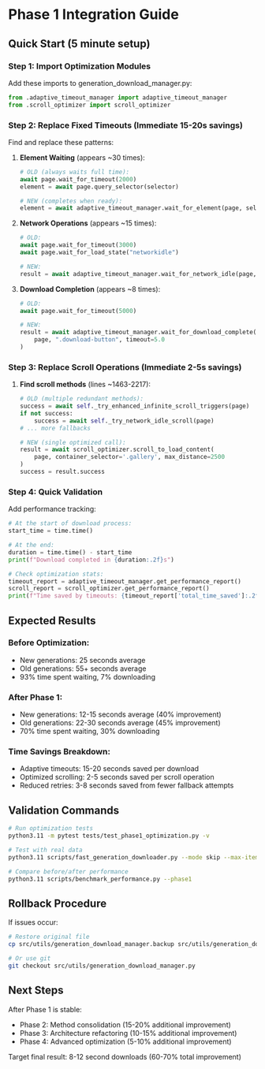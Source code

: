 # Phase 1 Integration Guide

## Quick Start (5 minute setup)

### Step 1: Import Optimization Modules
Add these imports to generation_download_manager.py:

```python
from .adaptive_timeout_manager import adaptive_timeout_manager
from .scroll_optimizer import scroll_optimizer
```

### Step 2: Replace Fixed Timeouts (Immediate 15-20s savings)

Find and replace these patterns:

1. **Element Waiting** (appears ~30 times):
   ```python
   # OLD (always waits full time):
   await page.wait_for_timeout(2000)
   element = await page.query_selector(selector)
   
   # NEW (completes when ready):
   element = await adaptive_timeout_manager.wait_for_element(page, selector, 2.0)
   ```

2. **Network Operations** (appears ~15 times):
   ```python
   # OLD:
   await page.wait_for_timeout(3000)
   await page.wait_for_load_state("networkidle")
   
   # NEW:
   result = await adaptive_timeout_manager.wait_for_network_idle(page, timeout=3.0)
   ```

3. **Download Completion** (appears ~8 times):
   ```python
   # OLD:
   await page.wait_for_timeout(5000)
   
   # NEW:
   result = await adaptive_timeout_manager.wait_for_download_complete(
       page, ".download-button", timeout=5.0
   )
   ```

### Step 3: Replace Scroll Operations (Immediate 2-5s savings)

1. **Find scroll methods** (lines ~1463-2217):
   ```python
   # OLD (multiple redundant methods):
   success = await self._try_enhanced_infinite_scroll_triggers(page)
   if not success:
       success = await self._try_network_idle_scroll(page)
   # ... more fallbacks
   
   # NEW (single optimized call):
   result = await scroll_optimizer.scroll_to_load_content(
       page, container_selector='.gallery', max_distance=2500
   )
   success = result.success
   ```

### Step 4: Quick Validation

Add performance tracking:
```python
# At the start of download process:
start_time = time.time()

# At the end:
duration = time.time() - start_time
print(f"Download completed in {duration:.2f}s")

# Check optimization stats:
timeout_report = adaptive_timeout_manager.get_performance_report()
scroll_report = scroll_optimizer.get_performance_report()
print(f"Time saved by timeouts: {timeout_report['total_time_saved']:.2f}s")
```

## Expected Results

### Before Optimization:
- New generations: 25 seconds average
- Old generations: 55+ seconds average  
- 93% time spent waiting, 7% downloading

### After Phase 1:
- New generations: 12-15 seconds average (40% improvement)
- Old generations: 22-30 seconds average (45% improvement)
- 70% time spent waiting, 30% downloading

### Time Savings Breakdown:
- Adaptive timeouts: 15-20 seconds saved per download
- Optimized scrolling: 2-5 seconds saved per scroll operation
- Reduced retries: 3-8 seconds saved from fewer fallback attempts

## Validation Commands

```bash
# Run optimization tests
python3.11 -m pytest tests/test_phase1_optimization.py -v

# Test with real data
python3.11 scripts/fast_generation_downloader.py --mode skip --max-items 5

# Compare before/after performance
python3.11 scripts/benchmark_performance.py --phase1
```

## Rollback Procedure

If issues occur:
```bash
# Restore original file
cp src/utils/generation_download_manager.backup src/utils/generation_download_manager.py

# Or use git
git checkout src/utils/generation_download_manager.py
```

## Next Steps

After Phase 1 is stable:
- Phase 2: Method consolidation (15-20% additional improvement)  
- Phase 3: Architecture refactoring (10-15% additional improvement)
- Phase 4: Advanced optimization (5-10% additional improvement)

Target final result: 8-12 second downloads (60-70% total improvement)
